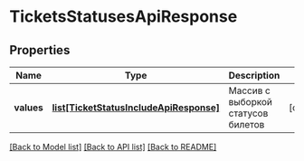 # TicketsStatusesApiResponse

## Properties
Name | Type | Description | Notes
------------ | ------------- | ------------- | -------------
**values** | [**list[TicketStatusIncludeApiResponse]**](TicketStatusIncludeApiResponse.md) | Массив с выборкой статусов билетов | [optional] 

[[Back to Model list]](../README.md#documentation-for-models) [[Back to API list]](../README.md#documentation-for-api-endpoints) [[Back to README]](../README.md)

